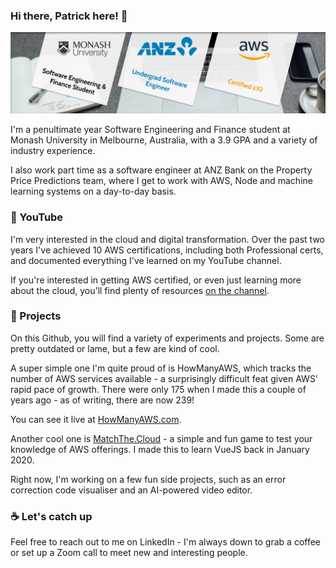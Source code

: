 ### Hi there, Patrick here! 🏀

![A bit about me](github-cover-photo.jpg)

I'm a penultimate year Software Engineering and Finance student at Monash University in Melbourne, Australia, with a 3.9 GPA and a variety of industry experience.

I also work part time as a software engineer at ANZ Bank on the Property Price Predictions team, where I get to work with AWS, Node and machine learning systems on a day-to-day basis.

### 🎥 YouTube

I'm very interested in the cloud and digital transformation. Over the past two years I've achieved 10 AWS certifications, including both Professional certs, and documented everything I've learned on my YouTube channel.

If you're interested in getting AWS certified, or even just learning more about the cloud, you'll find plenty of resources [on the channel](https://youtube.com/c/PatrickBrett1111).

### 🎨 Projects

On this Github, you will find a variety of experiments and projects. Some are pretty outdated or lame, but a few are kind of cool.

A super simple one I'm quite proud of is HowManyAWS, which tracks the number of AWS services available - a surprisingly difficult feat given AWS' rapid pace of growth. There were only 175 when I made this a couple of years ago - as of writing, there are now 239!

You can see it live at [HowManyAWS.com](https://howmanyaws.com).

Another cool one is [MatchThe.Cloud](https://matchthe.cloud) - a simple and fun game to test your knowledge of AWS offerings. I made this to learn VueJS back in January 2020.

Right now, I'm working on a few fun side projects, such as an error correction code visualiser and an AI-powered video editor.

### ☕️ Let's catch up

Feel free to reach out to me on LinkedIn - I'm always down to grab a coffee or set up a Zoom call to meet new and interesting people.
